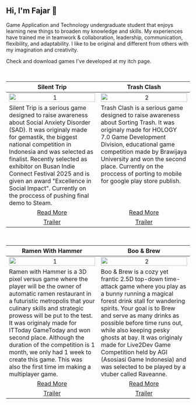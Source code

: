 Hi, I'm Fajar 👋
---
Game Application and Technology undergraduate student that enjoys learning new things to broaden my knowledge and skills. My experiences have trained me in teamwork & collaboration, leadership, communication, flexibility, and adaptability. I like to be original and different from others with my imagination and creativity.

Check and download games I've developed at my itch page.

<br>

<table width="100%">
  <thead>
    <tr>
      <th width="50%" align="center"><a>Silent Trip </a></th> <!--tittle-->
      <th width="50%" align="center"><a>Trash Clash</a></th> <!--tittle-->
    </tr>
  </thead>
  <tbody>
    <tr>
      <td align="center">
        <img src="https://github.com/kevinncandra/kevinncandra/blob/main/gif/silenttrip.gif" alt="1" style="width:100%;height:auto;">
      </td>
      <td align="center">
        <img src="https://github.com/kevinncandra/kevinncandra/blob/main/gif/trashclash.gif" alt="2" style="width:100%;height:auto;">
      </td>
    </tr>
    <tr>
      <td valign="text-top">Silent Trip is a serious game designed to raise awareness about Social Anxiety Disorder (SAD). It was originaly made for gemastik, the biggest national competition in Indonesia and was selected as finalist. Recently selected as exhibitor on Busan Indie Connect Festival 2025 and is given an award "Excellence in Social Impact". Currently on the proccess of pushing final demo to Steam.</td> <!--desc-->
      <td valign="text-top">Trash Clash is a serious game designed to raise awareness about Sorting Trash. It was originaly made for HOLOGY 7.0 Game Development Division, educational game competition made by Brawijaya University and won the second place. Currently on the proccess of porting to mobile for google play store publish.</td> <!--desc-->
    </tr>
    <tr>
      <td align="center"><a href="[https://bawang-studio.itch.io/silenttrip">Read More</a></td> <!--link1-->
      <td align="center"><a href="https://bawang-studio.itch.io/trashclash">Read More</a></td> <!--link2-->
    </tr>
    <tr>
      <td align="center"><a href="https://www.youtube.com/watch?v=d3_CmAr2i6A">Trailer</a></td> <!--link1-->
      <td align="center"><a href="https://www.youtube.com/watch?v=AadEE58G5Es">Trailer</a></td> <!--link2-->
    </tr>
  </tbody>
</table>


<br>


<table width="100%">
  <thead>
    <tr>
      <th width="50%" align="center"><a>Ramen With Hammer</a></th> <!--tittle 3-->
      <th width="50%" align="center"><a>Boo & Brew</a></th> <!--tittle 4-->
    </tr>
  </thead>
  <tbody>
    <tr>
      <td align="center">
        <img src="https://github.com/kevinncandra/kevinncandra/blob/main/gif/ramenwithhammer.gif" alt="1" style="width:100%;height:auto;">
      </td>
      <td align="center">
        <img src="https://github.com/kevinncandra/kevinncandra/blob/main/gif/booandbrew.gif" alt="2" style="width:100%;height:auto;">
      </td>
    </tr>
    <tr>
      <td valign="text-top">Ramen with Hammer is a 3D pixel versus game where the player will be the owner of automatic ramen restaurant in a futuristic metropolis that your culinary skills and strategic prowess will be put to the test. It was originaly made for ITToday GameToday and won second place. Although the duration of the competition is 1 month, we only had 1 week to create this game. This was also the first time im making a multiplayer game.</td> <!--desc-->
      <td valign="text-top">Boo & Brew is a cozy yet frantic 2.5D top-down time-attack game where you play as a bunny running a magical forest drink stall for wandering spirits. Your goal is to Brew and serve as many drinks as possible before time runs out, while also keeping pesky ghosts at bay. It was originaly made for Live2Dev Game Competition held by AGI (Asosiasi Game Indonesia) and was selected to be played by a vtuber called Raveanne.</td> <!--desc-->
    </tr>
    <tr>
      <td align="center"><a href="https://guyonkalem.itch.io/ramen-with-hammer">Read More</a></td> <!--link 3-->
      <td align="center"><a href="https://bawang-studio.itch.io/boonbrew">Read More</a></td> <!--link 4-->
    </tr>
    <tr>
      <td align="center"><a href="https://www.youtube.com/watch?v=ZH6t5Sbo2k8">Trailer</a></td> <!--link 3-->
      <td align="center"><a href="https://youtu.be/QMv5hXCOqKs?t=15736">Trailer</a></td> <!--link 4-->
    </tr>
  </tbody>
</table>
